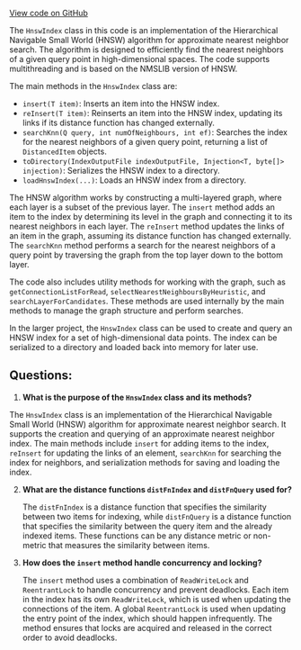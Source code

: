 [View code on GitHub](https://github.com/misbahsy/the-algorithm/ann/src/main/java/com/twitter/ann/hnsw/HnswIndex.java)

The `HnswIndex` class in this code is an implementation of the Hierarchical Navigable Small World (HNSW) algorithm for approximate nearest neighbor search. The algorithm is designed to efficiently find the nearest neighbors of a given query point in high-dimensional spaces. The code supports multithreading and is based on the NMSLIB version of HNSW.

The main methods in the `HnswIndex` class are:

- `insert(T item)`: Inserts an item into the HNSW index.
- `reInsert(T item)`: Reinserts an item into the HNSW index, updating its links if its distance function has changed externally.
- `searchKnn(Q query, int numOfNeighbours, int ef)`: Searches the index for the nearest neighbors of a given query point, returning a list of `DistancedItem` objects.
- `toDirectory(IndexOutputFile indexOutputFile, Injection<T, byte[]> injection)`: Serializes the HNSW index to a directory.
- `loadHnswIndex(...)`: Loads an HNSW index from a directory.

The HNSW algorithm works by constructing a multi-layered graph, where each layer is a subset of the previous layer. The `insert` method adds an item to the index by determining its level in the graph and connecting it to its nearest neighbors in each layer. The `reInsert` method updates the links of an item in the graph, assuming its distance function has changed externally. The `searchKnn` method performs a search for the nearest neighbors of a query point by traversing the graph from the top layer down to the bottom layer.

The code also includes utility methods for working with the graph, such as `getConnectionListForRead`, `selectNearestNeighboursByHeuristic`, and `searchLayerForCandidates`. These methods are used internally by the main methods to manage the graph structure and perform searches.

In the larger project, the `HnswIndex` class can be used to create and query an HNSW index for a set of high-dimensional data points. The index can be serialized to a directory and loaded back into memory for later use.
## Questions: 
 1. **What is the purpose of the `HnswIndex` class and its methods?**

   The `HnswIndex` class is an implementation of the Hierarchical Navigable Small World (HNSW) algorithm for approximate nearest neighbor search. It supports the creation and querying of an approximate nearest neighbor index. The main methods include `insert` for adding items to the index, `reInsert` for updating the links of an element, `searchKnn` for searching the index for neighbors, and serialization methods for saving and loading the index.

2. **What are the distance functions `distFnIndex` and `distFnQuery` used for?**

   The `distFnIndex` is a distance function that specifies the similarity between two items for indexing, while `distFnQuery` is a distance function that specifies the similarity between the query item and the already indexed items. These functions can be any distance metric or non-metric that measures the similarity between items.

3. **How does the `insert` method handle concurrency and locking?**

   The `insert` method uses a combination of `ReadWriteLock` and `ReentrantLock` to handle concurrency and prevent deadlocks. Each item in the index has its own `ReadWriteLock`, which is used when updating the connections of the item. A global `ReentrantLock` is used when updating the entry point of the index, which should happen infrequently. The method ensures that locks are acquired and released in the correct order to avoid deadlocks.